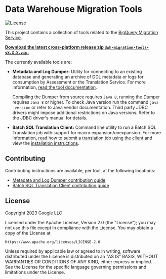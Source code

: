 # Data Warehouse Migration Tools
[![License](https://img.shields.io/badge/License-Apache_2.0-blue.svg)](https://opensource.org/licenses/Apache-2.0)

This project contains a collection of tools related to the [BigQuery Migration
Service](https://cloud.google.com/bigquery/docs/migration-intro).

**[Download the latest cross-platform release zip `dwh-migration-tools-vX.X.X.zip`.](https://github.com/google/dwh-migration-tools/releases/latest)**

The currently available tools are:

- **Metadata and Log Dumper:** Utility for connecting to an existing database
and generating an archive of DDL metadata or logs for consumption by Assessment
or the Translation Service. For more information, [read the tool
documentation](https://cloud.google.com/bigquery/docs/generate-metadata).

    Compiling the Dumper from source requires `Java 8`, running the Dumper requires `Java 8` or higher. To check Java version run the command
    `java -version` or refer to Java vendor documentation. Third party JDBC
    drivers might impose additional restrictions on Java versions. Refer to the
    JDBC driver's manual for details.

- **Batch SQL Translation Client:** Command line utility to run a Batch SQL
Translation job with support for macro expansion/unexpansion. For more
information, [read how to submit a translation job using the
client](https://cloud.google.com/bigquery/docs/batch-sql-translator#submit_a_translation_job)
and view the [installation instructions](client/README.md).

## Contributing

Contributing instructions are available, per tool, at the following locations:
- [Metadata and Log Dumper contribution guide](dumper/CONTRIBUTING.md)
- [Batch SQL Translation Client contribution guide](client/CONTRIBUTING.md)

## License

Copyright 2023 Google LLC

Licensed under the Apache License, Version 2.0 (the "License");
you may not use this file except in compliance with the License.
You may obtain a copy of the License at

    https://www.apache.org/licenses/LICENSE-2.0

Unless required by applicable law or agreed to in writing, software
distributed under the License is distributed on an "AS IS" BASIS,
WITHOUT WARRANTIES OR CONDITIONS OF ANY KIND, either express or implied.
See the License for the specific language governing permissions and
limitations under the License.

